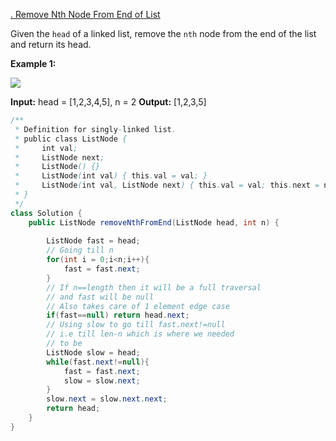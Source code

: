 
[. Remove Nth Node From End of List](https://leetcode.com/problems/remove-nth-node-from-end-of-list/)

Given the `head` of a linked list, remove the `nth` node from the end of the list and return its head.

**Example 1:**

![](https://assets.leetcode.com/uploads/2020/10/03/remove_ex1.jpg)

**Input:** head = [1,2,3,4,5], n = 2
**Output:** [1,2,3,5]
```java
/**
 * Definition for singly-linked list.
 * public class ListNode {
 *     int val;
 *     ListNode next;
 *     ListNode() {}
 *     ListNode(int val) { this.val = val; }
 *     ListNode(int val, ListNode next) { this.val = val; this.next = next; }
 * }
 */
class Solution {
    public ListNode removeNthFromEnd(ListNode head, int n) {
        
        ListNode fast = head;
        // Going till n 
        for(int i = 0;i<n;i++){
            fast = fast.next;
        }
        // If n==length then it will be a full traversal
        // and fast will be null 
        // Also takes care of 1 element edge case
        if(fast==null) return head.next;
        // Using slow to go till fast.next!=null
        // i.e till len-n which is where we needed 
        // to be
        ListNode slow = head;
        while(fast.next!=null){
            fast = fast.next;
            slow = slow.next;
        }
        slow.next = slow.next.next;
        return head;
    }
}
```